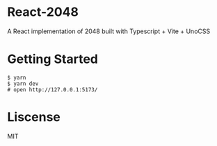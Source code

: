 # React-2048

A React implementation of 2048 built with Typescript + Vite + UnoCSS

# Getting Started

```
$ yarn
$ yarn dev
# open http://127.0.0.1:5173/

```

# Liscense

MIT